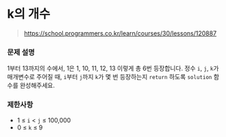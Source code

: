 # k의 개수

> https://school.programmers.co.kr/learn/courses/30/lessons/120887

### 문제 설명

1부터 13까지의 수에서, 1은 1, 10, 11, 12, 13 이렇게 총 6번 등장합니다. 정수 `i`, `j`, `k`가 매개변수로 주어질 때, `i`부터 `j`까지 `k`가 몇 번 등장하는지 `return` 하도록 `solution` 함수를 완성해주세요.

### 제한사항

- 1 ≤ `i` < `j` ≤ 100,000
- 0 ≤ `k` ≤ 9
